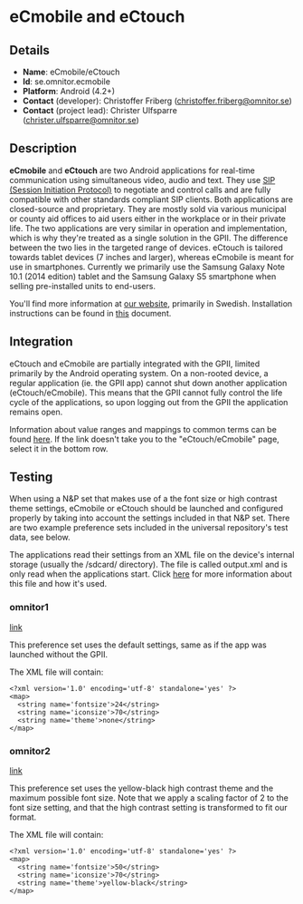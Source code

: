 # eCmobile and eCtouch

## Details

* __Name__: eCmobile/eCtouch
* __Id__: se.omnitor.ecmobile
* __Platform__: Android (4.2+)
* __Contact__ (developer): Christoffer Friberg (christoffer.friberg@omnitor.se)
* __Contact__ (project lead): Christer Ulfsparre (christer.ulfsparre@omnitor.se)

## Description
__eCmobile__ and __eCtouch__ are two Android applications for real-time communication using simultaneous video, audio and text. They use [SIP (Session Initiation Protocol)](https://www.ietf.org/rfc/rfc3261.txt) to negotiate and control calls and are fully compatible with other standards compliant SIP clients. 
Both applications are closed-source and proprietary. They are mostly sold via various  municipal or county aid offices to aid users either in the workplace or in their private life.
The two applications are very similar in operation and implementation, which is why they're treated as a single solution in the GPII. The difference between the two lies in the targeted range of devices. eCtouch is tailored towards tablet devices (7 inches and larger), whereas eCmobile is meant for use in smartphones. Currently we primarily use the Samsung Galaxy Note 10.1 (2014 edition) tablet and the Samsung Galaxy S5 smartphone when selling pre-installed units to end-users.

You'll find more information at [our website](http://www.omnitor.com), primarily in Swedish.
Installation instructions can be found in [this](https://docs.google.com/document/d/1McMtIfCVSSHe9acMLgIMpqFr-psYBuYRzePzobafIW4) document.

## Integration
eCtouch and eCmobile are partially integrated with the GPII, limited primarily by the Android operating system. On a non-rooted device, a regular application (ie. the GPII app) cannot shut down another application (eCtouch/eCmobile). This means that the GPII cannot fully control the life cycle of the applications, so upon logging out from the GPII the application remains open.


Information about value ranges and mappings to common terms can be found [here](https://docs.google.com/spreadsheet/ccc?key=0AppduB_JZh5EdDRYT1pmOTc5eUpNbkpMckhacUVxWXc&usp=sharing#gid=27). If the link doesn't take you to the "eCtouch/eCmobile" page, select it in the bottom row.

## Testing
When using a N&P set that makes use of a the font size or high contrast theme settings, eCmobile or eCtouch should be launched and configured properly by taking into account the settings included in that N&P set. There are two example preference sets included in the universal repository's test data, see below.

The applications read their settings from an XML file on the device's internal storage (usually the /sdcard/ directory). The file is called output.xml and is only read when the applications start. Click [here](https://docs.google.com/document/d/1_58l11wld2SPIH0II1BLBPUU8LjLhj5m_64xIddb_ZM) for more information about this file and how it's used.

### omnitor1
[link](https://github.com/GPII/universal/blob/master/testData/preferences/omnitor1.json)

This preference set uses the default settings, same as if the app was launched without the GPII.

The XML file will contain:

    <?xml version='1.0' encoding='utf-8' standalone='yes' ?>
    <map>
      <string name='fontsize'>24</string>
      <string name='iconsize'>70</string>
      <string name='theme'>none</string>
    </map>

### omnitor2
[link](https://github.com/GPII/universal/blob/master/testData/preferences/omnitor2.json)

This preference set uses the yellow-black high contrast theme and the maximum possible font size. Note that we apply a scaling factor of 2 to the font size setting, and that the high contrast setting is transformed to fit our format.

The XML file will contain:

    <?xml version='1.0' encoding='utf-8' standalone='yes' ?>
    <map>
      <string name='fontsize'>50</string>
      <string name='iconsize'>70</string>
      <string name='theme'>yellow-black</string>
    </map>